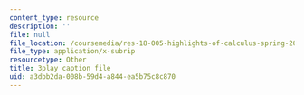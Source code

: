 ```yaml
---
content_type: resource
description: ''
file: null
file_location: /coursemedia/res-18-005-highlights-of-calculus-spring-2010/a3dbb2da008b59d4a844ea5b75c8c870_LgWFurXHX8U.vtt
file_type: application/x-subrip
resourcetype: Other
title: 3play caption file
uid: a3dbb2da-008b-59d4-a844-ea5b75c8c870
---
```

